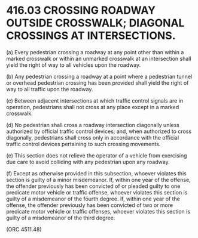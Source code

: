 416.03 CROSSING ROADWAY OUTSIDE CROSSWALK; DIAGONAL CROSSINGS AT INTERSECTIONS.
===============================================================================

​(a) Every pedestrian crossing a roadway at any point other than within
a marked crosswalk or within an unmarked crosswalk at an intersection
shall yield the right of way to all vehicles upon the roadway.

​(b) Any pedestrian crossing a roadway at a point where a pedestrian
tunnel or overhead pedestrian crossing has been provided shall yield the
right of way to all traffic upon the roadway.

​(c) Between adjacent intersections at which traffic control signals are
in operation, pedestrians shall not cross at any place except in a
marked crosswalk.

​(d) No pedestrian shall cross a roadway intersection diagonally unless
authorized by official traffic control devices; and, when authorized to
cross diagonally, pedestrians shall cross only in accordance with the
official traffic control devices pertaining to such crossing movements.

​(e) This section does not relieve the operator of a vehicle from
exercising due care to avoid colliding with any pedestrian upon any
roadway.

​(f) Except as otherwise provided in this subsection, whoever violates
this section is guilty of a minor misdemeanor. If, within one year of
the offense, the offender previously has been convicted of or pleaded
guilty to one predicate motor vehicle or traffic offense, whoever
violates this section is guilty of a misdemeanor of the fourth degree.
If, within one year of the offense, the offender previously has been
convicted of two or more predicate motor vehicle or traffic offenses,
whoever violates this section is guilty of a misdemeanor of the third
degree.

(ORC 4511.48)
